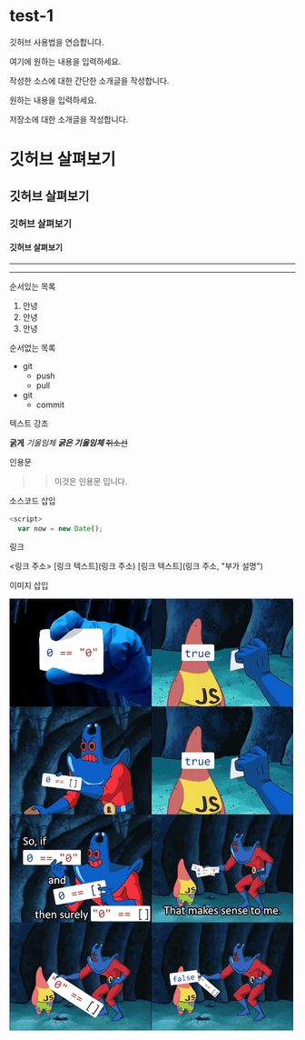 # test-1
깃허브 사용법을 연습합니다.

여기에 원하는 내용을 입력하세요.

작성한 소스에 대한 간단한 소개글을 작성합니다.

원하는 내용을 입력하세요.

저장소에 대한 소개글을 작성합니다.

# 깃허브 살펴보기

## 깃허브 살펴보기

### 깃허브 살펴보기

#### 깃허브 살펴보기

---------------------
*********************

순서있는 목록
1. 안녕
2. 안녕
3. 안녕

순서없는 목록
- git
  - push
  - pull
- git
  - commit
  
텍스트 강조

**굵게**
*기울임체*
***굵은 기울임체***
~~취소선~~

인용문

>> 이것은 인용문 입니다.

소스코드 삽입

``` javascript
<script>
  var now = new Date();
```

링크

<링크 주소>
[링크 텍스트](링크 주소)
[링크 텍스트](링크 주소, "부가 설명")

이미지 삽입

![meme](./image/meme.png)
